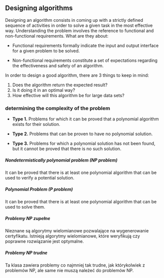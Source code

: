 ## Designing algorithms

Designing an algorithm consists in coming up with a strictly defined sequence of activities in order to solve a given task in the most effective way. Understanding the problem involves the reference to functional and non-functional requirements. What are they about:

- Functional requirements formally indicate the input and output interface for a given problem to be solved.

- Non-functional requirements constitute a set of expectations regarding the effectiveness and safety of an algorithm.

In order to design a good algorithm, there are 3 things to keep in mind:

1. Does the algorithm return the expected result?
2. Is it doing it in an optimal way?
3. How effective will this algorithm be for large data sets?

### determining the complexity of the problem

- **Type 1.** Problems for which it can be proved that a polynomial algorithm exists for their solution.

- **Type 2.** Problems that can be proven to have no polynomial solution.

- **Type 3.** Problems for which a polynomial solution has not been found, but it cannot be proved that there is no such solution.

##### Nondetermistically polynomial problem (NP problem)

It can be proved that there is at least one polynomial algorithm that can be used to verify a potential solution.

##### Polynomial Problem (P problem)

It can be proved that there is at least one polynomial algorithm that can be used to solve them.

##### Problemy NP zupełne

Nieznane są algorytmy wielomianowe pozwalające na wygenerowanie certyfikatu. Istnieją algorytmy wielomianowe, które weryfikują czy poprawne rozwiązanie jest optymalne.

##### Problemy NP trudne

Ta klasa zawiera problemy co najmniej tak trudne, jak którykolwiek z problemów NP, ale same nie muszą należeć do problemów NP.

